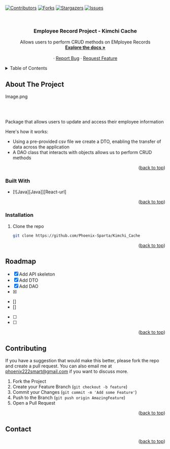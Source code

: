   <!-- Improved compatibility of back to top link: See: https://github.com/othneildrew/Best-README-Template/pull/73 -->
<a name="readme-top"></a>
<!--
*** Thanks for checking out the Best-README-Template. If you have a suggestion
*** that would make this better, please fork the repo and create a pull request
*** or simply open an issue with the tag "enhancement".
*** Don't forget to give the project a star!
*** Thanks again! Now go create something AMAZING! :D
-->



<!-- PROJECT SHIELDS -->
<!--
*** I'm using markdown "reference style" links for readability.
*** Reference links are enclosed in brackets [ ] instead of parentheses ( ).
*** See the bottom of this document for the declaration of the reference variables
*** for contributors-url, forks-url, etc. This is an optional, concise syntax you may use.
*** https://www.markdownguide.org/basic-syntax/#reference-style-links
-->
[![Contributors][contributors-shield]][contributors-url]
[![Forks][forks-shield]][forks-url]
[![Stargazers][stars-shield]][stars-url]
[![Issues][issues-shield]][issues-url]



<!-- PROJECT LOGO -->
<br />
<div align="center">

<h3 align="center">Employee Record Project - Kimchi Cache </h3>

  <p align="center">
    Allows users to perform CRUD methods on EMployee Records
    <br />
    <a href="https://github.com/RayFFH/Reactivities/blob/main/readme.md"><strong>Explore the docs »</strong></a>
    <br />
    <br />
    ·
    <a href=https://github.com/RayFFH/Reactivities/issues">Report Bug</a>
    ·
    <a href="https://github.com/RayFFH/Reactivities/issues">Request Feature</a>
  </p>
</div>



<!-- TABLE OF CONTENTS -->
<details>
  <summary>Table of Contents</summary>
  <ol>
    <li>
      <a href="#about-the-project">About The Project</a>
      <ul>
        <li><a href="#built-with">Built With</a></li>
      </ul>
    </li>
    <li>
      <a href="#getting-started">Getting Started</a>
      <ul>
        <li><a href="#prerequisites">Prerequisites</a></li>
        <li><a href="#installation">Installation</a></li>
      </ul>
    </li>
    <li><a href="#usage">Usage</a></li>
    <li><a href="#roadmap">Roadmap</a></li>
    <li><a href="#contributing">Contributing</a></li>
    <li><a href="#contact">Contact</a></li>
  </ol>
</details>



<!-- ABOUT THE PROJECT -->
## About The Project

Image.png

<br></br>



Package that allows users to update and access their employee information

Here's how it works:
* Using a pre-provided csv file we create a DTO, enabling the transfer of data across the application
* A DAO class that interacts with objects allows us to perform CRUD methods



<p align="right">(<a href="#readme-top">back to top</a>)</p>



### Built With

* [![Java][Java]][React-url]



<p align="right">(<a href="#readme-top">back to top</a>)</p>





### Installation

1. Clone the repo
   ```sh
   git clone https://github.com/Phoenix-Sparta/Kimchi_Cache
   ```


<p align="right">(<a href="#readme-top">back to top</a>)</p>


<!-- ROADMAP -->
## Roadmap

- [x] Add API skeleton
- [x] Add DTO
- [x] Add DAO
- [x] 
- [] 
- [] 
- [ ]
- [ ] 
  


<p align="right">(<a href="#readme-top">back to top</a>)</p>



<!-- CONTRIBUTING -->
## Contributing

If you have a suggestion that would make this better, please fork the repo and create a pull request. You can also email me at phoenix222smart@gmail.com if you want to discuss more.

1. Fork the Project
2. Create your Feature Branch (`git checkout -b feature`)
3. Commit your Changes (`git commit -m 'Add some Feature'`)
4. Push to the Branch (`git push origin AmazingFeature`)
5. Open a Pull Request

<p align="right">(<a href="#readme-top">back to top</a>)</p>



<!-- CONTACT -->
## Contact



<p align="right">(<a href="#readme-top">back to top</a>)</p>





<!-- MARKDOWN LINKS & IMAGES -->
<!-- https://www.markdownguide.org/basic-syntax/#reference-style-links -->
[contributors-shield]: https://img.shields.io/github/contributors/Phoenix-Sparta/Kimchi_Cache?style=for-the-badge
[contributors-url]: https://github.com/Phoenix-Sparta/Kimchi_Cache/graphs/contributors/
[forks-shield]: https://img.shields.io/github/forks/Phoenix-Sparta/Kimchi_Cache?style=for-the-badge
[forks-url]: https://github.com/Phoenix-Sparta/Kimchi_Cache/network/members
[stars-shield]: https://img.shields.io/github/stars/Phoenix-Sparta/Kimchi_Cache?style=for-the-badge
[stars-url]: https://github.com/Phoenix-Sparta/Kimchi_Cache/stargazers
[issues-shield]: https://img.shields.io/github/issues/Phoenix-Sparta/Kimchi_Cache.svg?style=for-the-badge
[issues-url]: https://github.com/Phoenix-Sparta/Kimchi_Cache/issues



 



 






